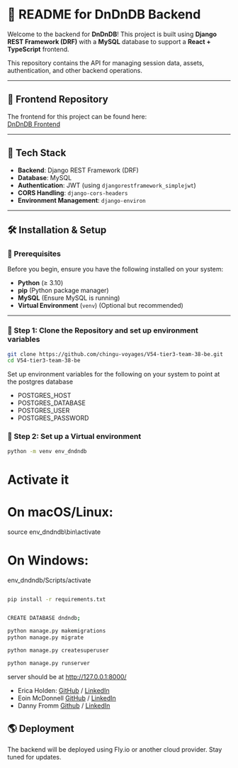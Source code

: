 # 📜 README for DnDnDB Backend

Welcome to the backend for **DnDnDB**! This project is built using **Django REST Framework (DRF)** with a **MySQL** database to support a **React + TypeScript** frontend.

This repository contains the API for managing session data, assets, authentication, and other backend operations.

---

## 📌 Frontend Repository

The frontend for this project can be found here:  
[DnDnDB Frontend](https://github.com/chingu-voyages/V54-tier3-team-38-fe)

---

## 🚀 Tech Stack

- **Backend**: Django REST Framework (DRF)
- **Database**: MySQL
- **Authentication**: JWT (using `djangorestframework_simplejwt`)
- **CORS Handling**: `django-cors-headers`
- **Environment Management**: `django-environ`

---

## 🛠️ Installation & Setup

### 🔹 Prerequisites

Before you begin, ensure you have the following installed on your system:

- **Python** (≥ 3.10)
- **pip** (Python package manager)
- **MySQL** (Ensure MySQL is running)
- **Virtual Environment** (`venv`) (Optional but recommended)

---

### 🔹 Step 1: Clone the Repository and set up environment variables


```bash
git clone https://github.com/chingu-voyages/V54-tier3-team-38-be.git
cd V54-tier3-team-38-be

```

Set up environment variables for the following on your system to point at the postgres database
* POSTGRES_HOST
* POSTGRES_DATABASE
* POSTGRES_USER
* POSTGRES_PASSWORD

### 🔹 Step 2: Set up a Virtual environment

```bash
python -m venv env_dndndb


```


# Activate it
# On macOS/Linux:
source env_dndndb\bin\activate
# On Windows:
env_dndndb/Scripts/activate


```bash

pip install -r requirements.txt


CREATE DATABASE dndndb;

python manage.py makemigrations
python manage.py migrate

python manage.py createsuperuser

python manage.py runserver

```

server should be at 
http://127.0.0.1:8000/

- Erica Holden: [GitHub](https://github.com/ericadev) / [LinkedIn](https://linkedin.com/in/ericadev)
- Eoin McDonnell [GitHub](https://github.com/oldmcdonnell) / [LinkedIn](https://linkedin.com/in/mcdonnell.eoin)
- Danny Fromm [Github](https://github.com/dfromm91) / [LinkedIn](https://www.linkedin.com/in/daniel-fromm-297788274)

## 🌎 Deployment
The backend will be deployed using Fly.io or another cloud provider. Stay tuned for updates.

